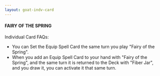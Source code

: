 ```yaml
---
layout: goat-indv-card
---
```


#### FAIRY OF THE SPRING

Individual Card FAQs:

*   You can Set the Equip Spell Card the same turn you play "Fairy of the Spring".
*   When you add an Equip Spell Card to your hand with "Fairy of the Spring", and the same turn it is returned to the Deck with "Fiber Jar", and you draw it, you can activate it that same turn.
